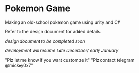 # Pokemon Game
Making an old-school pokemon game using unity and C#

Refer to the design document for added details.

*design document to be completed soon*

*development will resume Late December/ early January*
 
"Plz let me know if you want customize it"
"Plz contact telegram @mickey0x7"
